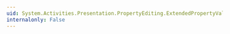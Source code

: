 ```yaml
---
uid: System.Activities.Presentation.PropertyEditing.ExtendedPropertyValueEditor
internalonly: False
---
```

